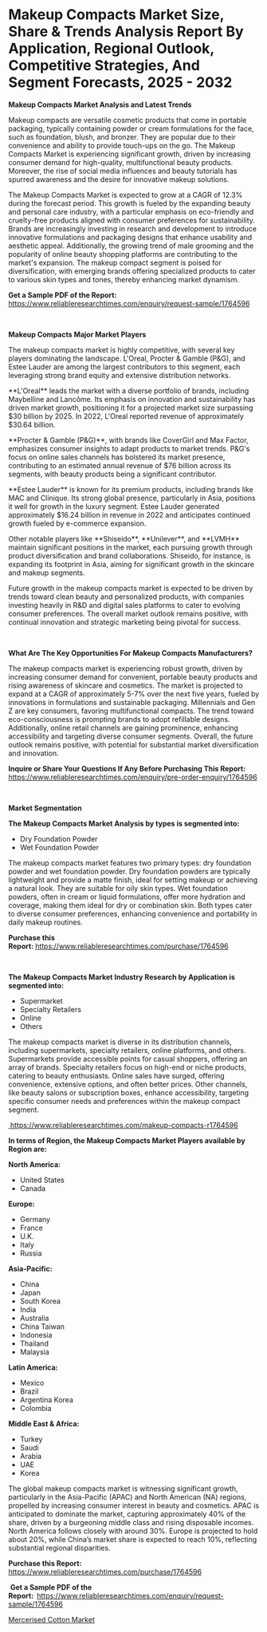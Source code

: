 <p><h1>Makeup Compacts Market Size, Share & Trends Analysis Report By Application, Regional Outlook, Competitive Strategies, And Segment Forecasts, 2025 - 2032</h1></p><p><strong>Makeup Compacts Market Analysis and Latest Trends</strong></p>
<p><p>Makeup compacts are versatile cosmetic products that come in portable packaging, typically containing powder or cream formulations for the face, such as foundation, blush, and bronzer. They are popular due to their convenience and ability to provide touch-ups on the go. The Makeup Compacts Market is experiencing significant growth, driven by increasing consumer demand for high-quality, multifunctional beauty products. Moreover, the rise of social media influences and beauty tutorials has spurred awareness and the desire for innovative makeup solutions.</p><p>The Makeup Compacts Market is expected to grow at a CAGR of 12.3% during the forecast period. This growth is fueled by the expanding beauty and personal care industry, with a particular emphasis on eco-friendly and cruelty-free products aligned with consumer preferences for sustainability. Brands are increasingly investing in research and development to introduce innovative formulations and packaging designs that enhance usability and aesthetic appeal. Additionally, the growing trend of male grooming and the popularity of online beauty shopping platforms are contributing to the market's expansion. The makeup compact segment is poised for diversification, with emerging brands offering specialized products to cater to various skin types and tones, thereby enhancing market dynamism.</p></p>
<p><strong>Get a Sample PDF of the Report:&nbsp;</strong> <a href="https://www.reliableresearchtimes.com/enquiry/request-sample/1764596?utm_campaign=3542&utm_medium=2&utm_source=Github&utm_content=ia&utm_term=05042025&utm_id=makeup-compacts">https://www.reliableresearchtimes.com/enquiry/request-sample/1764596</a></p>
<p>&nbsp;</p>
<p><strong>Makeup Compacts Major Market Players</strong></p>
<p><p>The makeup compacts market is highly competitive, with several key players dominating the landscape. L'Oreal, Procter & Gamble (P&G), and Estee Lauder are among the largest contributors to this segment, each leveraging strong brand equity and extensive distribution networks.</p><p>**L'Oreal** leads the market with a diverse portfolio of brands, including Maybelline and Lancôme. Its emphasis on innovation and sustainability has driven market growth, positioning it for a projected market size surpassing $30 billion by 2025. In 2022, L'Oreal reported revenue of approximately $30.64 billion.</p><p>**Procter & Gamble (P&G)**, with brands like CoverGirl and Max Factor, emphasizes consumer insights to adapt products to market trends. P&G's focus on online sales channels has bolstered its market presence, contributing to an estimated annual revenue of $76 billion across its segments, with beauty products being a significant contributor.</p><p>**Estee Lauder** is known for its premium products, including brands like MAC and Clinique. Its strong global presence, particularly in Asia, positions it well for growth in the luxury segment. Estee Lauder generated approximately $16.24 billion in revenue in 2022 and anticipates continued growth fueled by e-commerce expansion.</p><p>Other notable players like **Shiseido**, **Unilever**, and **LVMH** maintain significant positions in the market, each pursuing growth through product diversification and brand collaborations. Shiseido, for instance, is expanding its footprint in Asia, aiming for significant growth in the skincare and makeup segments.</p><p>Future growth in the makeup compacts market is expected to be driven by trends toward clean beauty and personalized products, with companies investing heavily in R&D and digital sales platforms to cater to evolving consumer preferences. The overall market outlook remains positive, with continual innovation and strategic marketing being pivotal for success.</p></p>
<p>&nbsp;</p>
<p><strong>What Are The Key Opportunities For Makeup Compacts Manufacturers?</strong></p>
<p><p>The makeup compacts market is experiencing robust growth, driven by increasing consumer demand for convenient, portable beauty products and rising awareness of skincare and cosmetics. The market is projected to expand at a CAGR of approximately 5-7% over the next five years, fueled by innovations in formulations and sustainable packaging. Millennials and Gen Z are key consumers, favoring multifunctional compacts. The trend toward eco-consciousness is prompting brands to adopt refillable designs. Additionally, online retail channels are gaining prominence, enhancing accessibility and targeting diverse consumer segments. Overall, the future outlook remains positive, with potential for substantial market diversification and innovation.</p></p>
<p><strong>Inquire or Share Your Questions If Any Before Purchasing This Report:</strong> <a href="https://www.reliableresearchtimes.com/enquiry/pre-order-enquiry/1764596?utm_campaign=3542&utm_medium=2&utm_source=Github&utm_content=ia&utm_term=05042025&utm_id=makeup-compacts">https://www.reliableresearchtimes.com/enquiry/pre-order-enquiry/1764596</a></p>
<p>&nbsp;</p>
<p><strong>Market Segmentation</strong></p>
<p><strong>The Makeup Compacts Market Analysis by types is segmented into:</strong></p>
<p><ul><li>Dry Foundation Powder</li><li>Wet Foundation Powder</li></ul></p>
<p><p>The makeup compacts market features two primary types: dry foundation powder and wet foundation powder. Dry foundation powders are typically lightweight and provide a matte finish, ideal for setting makeup or achieving a natural look. They are suitable for oily skin types. Wet foundation powders, often in cream or liquid formulations, offer more hydration and coverage, making them ideal for dry or combination skin. Both types cater to diverse consumer preferences, enhancing convenience and portability in daily makeup routines.</p></p>
<p><strong>Purchase this Report:&nbsp;</strong><a href="https://www.reliableresearchtimes.com/purchase/1764596?utm_campaign=3542&utm_medium=2&utm_source=Github&utm_content=ia&utm_term=05042025&utm_id=makeup-compacts">https://www.reliableresearchtimes.com/purchase/1764596</a></p>
<p>&nbsp;</p>
<p><strong>The Makeup Compacts Market Industry Research by Application is segmented into:</strong></p>
<p><ul><li>Supermarket</li><li>Specialty Retailers</li><li>Online</li><li>Others</li></ul></p>
<p><p>The makeup compacts market is diverse in its distribution channels, including supermarkets, specialty retailers, online platforms, and others. Supermarkets provide accessible points for casual shoppers, offering an array of brands. Specialty retailers focus on high-end or niche products, catering to beauty enthusiasts. Online sales have surged, offering convenience, extensive options, and often better prices. Other channels, like beauty salons or subscription boxes, enhance accessibility, targeting specific consumer needs and preferences within the makeup compact segment.</p></p>
<p><a href="https://www.reliableresearchtimes.com/makeup-compacts-r1764596?utm_campaign=3542&utm_medium=2&utm_source=Github&utm_content=ia&utm_term=05042025&utm_id=makeup-compacts">&nbsp;https://www.reliableresearchtimes.com/makeup-compacts-r1764596</a></p>
<p><strong>In terms of Region, the Makeup Compacts Market Players available by Region are:</strong></p>
<p>
    <p> <strong> North America: </strong>
        <ul>
            <li>United States</li>
            <li>Canada</li>
        </ul>
        </p> 
    <p> <strong> Europe: </strong>
        <ul>
            <li>Germany</li>
            <li>France</li>
            <li>U.K.</li>
            <li>Italy</li>
            <li>Russia</li>
        </ul>
        </p> 
    <p> <strong> Asia-Pacific: </strong>
        <ul>
            <li>China</li>
            <li>Japan</li>
            <li>South Korea</li>
            <li>India</li>
            <li>Australia</li>
            <li>China Taiwan</li>
            <li>Indonesia</li>
            <li>Thailand</li>
            <li>Malaysia</li>
        </ul>
        </p> 
    <p> <strong> Latin America: </strong>
        <ul>
            <li>Mexico</li>
            <li>Brazil</li>
            <li>Argentina Korea</li>
            <li>Colombia</li>
        </ul>
        </p> 
    <p> <strong> Middle East & Africa: </strong>
        <ul>
            <li>Turkey</li>
            <li>Saudi</li>
            <li>Arabia</li>
            <li>UAE</li>
            <li>Korea</li>
        </ul>
    </p>
    </p>
<p><p>The global makeup compacts market is witnessing significant growth, particularly in the Asia-Pacific (APAC) and North American (NA) regions, propelled by increasing consumer interest in beauty and cosmetics. APAC is anticipated to dominate the market, capturing approximately 40% of the share, driven by a burgeoning middle class and rising disposable incomes. North America follows closely with around 30%. Europe is projected to hold about 20%, while China’s market share is expected to reach 10%, reflecting substantial regional disparities.</p></p>
<p><strong>Purchase this Report: </strong><a href="https://www.reliableresearchtimes.com/purchase/1764596?utm_campaign=3542&utm_medium=2&utm_source=Github&utm_content=ia&utm_term=05042025&utm_id=makeup-compacts">https://www.reliableresearchtimes.com/purchase/1764596</a></p>
<p>&nbsp;<strong>Get a Sample PDF of the Report:&nbsp;&nbsp;</strong><a href="https://www.reliableresearchtimes.com/enquiry/request-sample/1764596?utm_campaign=3542&utm_medium=2&utm_source=Github&utm_content=ia&utm_term=05042025&utm_id=makeup-compacts">https://www.reliableresearchtimes.com/enquiry/request-sample/1764596</a></p>
<p><strong></strong></p>
<p><p><a href="https://github.com/pichuaadh0/Market-Research-Report-List-1/blob/main/mercerised-cotton-market.md?utm_campaign=3542&utm_medium=2&utm_source=Github&utm_content=ia&utm_term=05042025&utm_id=makeup-compacts">Mercerised Cotton Market</a></p></p>